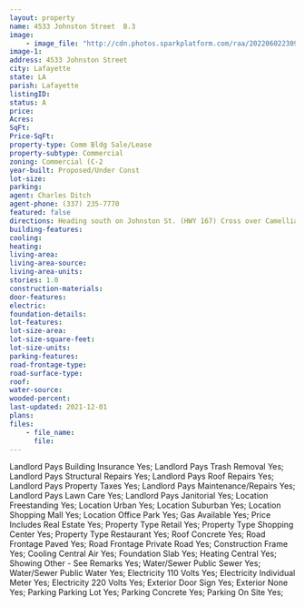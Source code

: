 ```yaml
---
layout: property
name: 4533 Johnston Street  B.3
image:
    - image_file: "http://cdn.photos.sparkplatform.com/raa/20220602230927260445000000.jpg"
image-1:
address: 4533 Johnston Street 
city: Lafayette
state: LA
parish: Lafayette
listingID: 
status: A
price: 
Acres: 
SqFt: 
Price-SqFt: 
property-type: Comm Bldg Sale/Lease
property-subtype: Commercial
zoning: Commercial (C-2
year-built: Proposed/Under Const
lot-size: 
parking: 
agent: Charles Ditch
agent-phone: (337) 235-7770
featured: false
directions: Heading south on Johnston St. (HWY 167) Cross over Camellia BLVD and The Forum will be on your left.
building-features: 
cooling: 
heating: 
living-area: 
living-area-source: 
living-area-units: 
stories: 1.0
construction-materials: 
door-features: 
electric: 
foundation-details: 
lot-features: 
lot-size-area: 
lot-size-square-feet: 
lot-size-units: 
parking-features: 
road-frontage-type: 
road-surface-type: 
roof: 
water-source: 
wooded-percent: 
last-updated: 2021-12-01
plans: 
files:
    - file_name:
      file:
---
```

Landlord Pays	Building Insurance	Yes;
Landlord Pays	Trash Removal	Yes;
Landlord Pays	Structural Repairs	Yes;
Landlord Pays	Roof Repairs	Yes;
Landlord Pays	Property Taxes	Yes;
Landlord Pays	Maintenance/Repairs	Yes;
Landlord Pays	Lawn Care	Yes;
Landlord Pays	Janitorial	Yes;
Location	Freestanding	Yes;
Location	Urban	Yes;
Location	Suburban	Yes;
Location	Shopping Mall	Yes;
Location	Office Park	Yes;
Gas	Available	Yes;
Price Includes	Real Estate	Yes;
Property Type	Retail	Yes;
Property Type	Shopping Center	Yes;
Property Type	Restaurant	Yes;
Roof	Concrete	Yes;
Road Frontage	Paved	Yes;
Road Frontage	Private Road	Yes;
Construction	Frame	Yes;
Cooling	Central Air	Yes;
Foundation	Slab	Yes;
Heating	Central	Yes;
Showing	Other - See Remarks	Yes;
Water/Sewer	Public Sewer	Yes;
Water/Sewer	Public Water	Yes;
Electricity	110 Volts	Yes;
Electricity	Individual Meter	Yes;
Electricity	220 Volts	Yes;
Exterior	Door Sign	Yes;
Exterior	None	Yes;
Parking	Parking Lot	Yes;
Parking	Concrete	Yes;
Parking	On Site	Yes;

